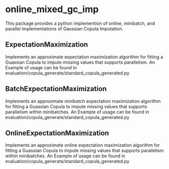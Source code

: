 # online_mixed_gc_imp
This package provides a python implemention of online, minibatch, and parallel implementations of Gaussian Copula Imputation.

## ExpectationMaximization
Implements an approximate expectation maximization algorithm for fitting a Guassian Copula to impute missing values that supports parallelism. An Example of usage can be found in evaluation/copula_generate/standard_copula_generated.py

## BatchExpectationMaximization
Implements an approximate minibatch expectation maximization algorithm for fitting a Guassian Copula to impute missing values that supports parallelism within minibatches. An Example of usage can be found in evaluation/copula_generate/standard_copula_generated.py

## OnlineExpectationMaximization
Implements an approximate online expectation maximization algorithm for fitting a Guassian Copula to impute missing values that supports parallelism within minibatches. An Example of usage can be found in evaluation/copula_generate/standard_copula_generated.py